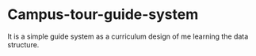 # Campus-tour-guide-system
It is a simple guide system as a curriculum design of me learning the data structure.
